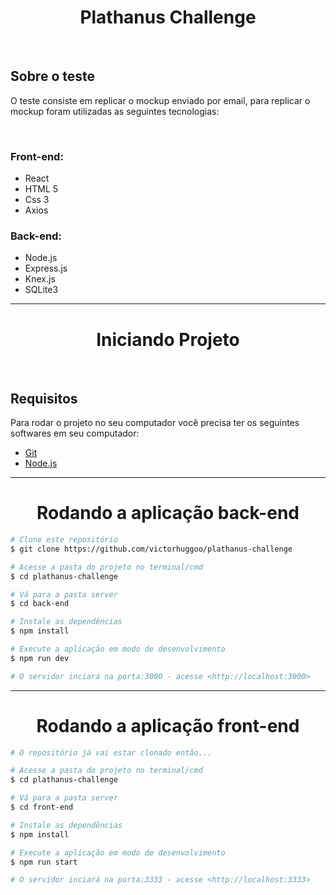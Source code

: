 <h1 align='center'>Plathanus Challenge</h1>
<br>
<h2>Sobre o teste</h2>
<p>O teste consiste em replicar o mockup enviado por email, para replicar o mockup foram utilizadas as seguintes tecnologias:</p>
<br>
<h3>Front-end:</h3>

  * React
  * HTML 5
  * Css 3
  * Axios

  <h3>Back-end:</h3>

  * Node.js
  * Express.js
  * Knex.js
  * SQLite3
<hr>
<h1 align='center'>Iniciando Projeto</h1>
<br>
<h2>Requisitos</h2>
<p>Para rodar o projeto no seu computador você precisa ter os seguintes softwares em seu computador:</p>

  * [Git](https://git-scm.com)
  * [Node.js](https://nodejs.org/en/)
<hr>

<h1 align="center">Rodando a aplicação back-end</h1>

```bash
# Clone este repositório
$ git clone https://github.com/victorhuggoo/plathanus-challenge

# Acesse a pasta do projeto no terminal/cmd
$ cd plathanus-challenge

# Vá para a pasta server
$ cd back-end

# Instale as dependências
$ npm install

# Execute a aplicação em modo de desenvolvimento
$ npm run dev

# O servidor inciará na porta:3000 - acesse <http://localhost:3000>
```
<hr>
<h1 align="center">Rodando a aplicação front-end</h1>

```bash
# O repositório já vai estar clonado então...

# Acesse a pasta do projeto no terminal/cmd
$ cd plathanus-challenge

# Vá para a pasta server
$ cd front-end

# Instale as dependências
$ npm install

# Execute a aplicação em modo de desenvolvimento
$ npm run start

# O servidor inciará na porta:3333 - acesse <http://localhost:3333>
